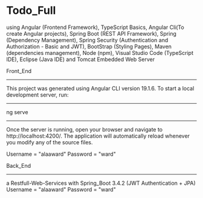 # Todo_Full
using Angular (Frontend Framework), TypeScript Basics, Angular Cli(To create Angular projects), Spring Boot (REST API Framework), Spring (Dependency Management), Spring Security (Authentication and Authorization - Basic and JWT), BootStrap (Styling Pages), Maven (dependencies management), Node (npm), Visual Studio Code (TypeScript IDE), Eclipse (Java IDE) and Tomcat Embedded Web Server

Front_End
*********
This project was generated using Angular CLI version 19.1.6.
To start a local development server, run:
_______________________
ng serve
_______________________
Once the server is running, open your browser and navigate to http://localhost:4200/.
The application will automatically reload whenever you modify any of the source files.

 Username = "alaaward"
 Password = "ward"
 

Back_End
********
 a Restfull-Web-Services with Spring_Boot 3.4.2 (JWT Authentication + JPA)
 Username = "alaaward"
 Password = "ward"

